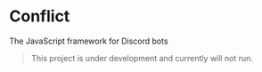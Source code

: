# Conflict
The JavaScript framework for Discord bots

> This project is under development and currently will not run.